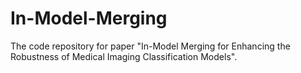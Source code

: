# In-Model-Merging
The code repository for paper "In-Model Merging for Enhancing the Robustness of Medical Imaging Classification Models".
